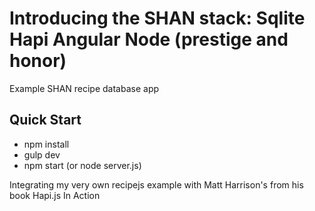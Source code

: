 # Introducing the SHAN stack: Sqlite Hapi Angular Node (prestige and honor)

Example SHAN recipe database app

## Quick Start

* npm install
* gulp dev
* npm start (or node server.js)

Integrating my very own recipejs example with Matt Harrison's from his book Hapi.js In Action
